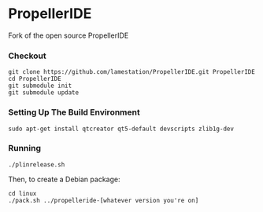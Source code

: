 PropellerIDE
============

Fork of the open source PropellerIDE

### Checkout

```
git clone https://github.com/lamestation/PropellerIDE.git PropellerIDE
cd PropellerIDE
git submodule init
git submodule update
```

### Setting Up The Build Environment

```
sudo apt-get install qtcreator qt5-default devscripts zlib1g-dev 
```

### Running


```
./plinrelease.sh
```

Then, to create a Debian package:

```
cd linux
./pack.sh ../propelleride-[whatever version you're on]
```
